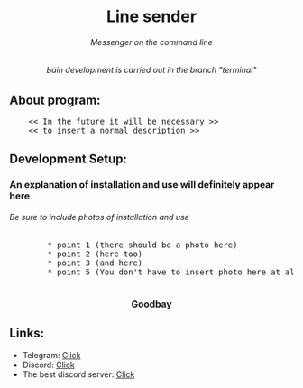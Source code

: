 <div>
    <h1 align="center">
      Line sender
    </h1>
    <h6 align="center">
        Messenger on the command line    
    </h6>
    <h6 align="center">
        Ьain development is carried out in the branch "terminal" 
    </h6>
</div>

## About program:
<pre>
    << In the future it will be necessary >> 
    << to insert a normal description >>
</pre>


## Development Setup:
<h3>
    An explanation of installation and use will definitely appear here
</h3>
<h6>
    Be sure to include photos of installation and use
</h6>

<div>
    <pre>
        * point 1 (there should be a photo here)
        * point 2 (here too)
        * point 3 (and here)
        * point 5 (You don't have to insert photo here at all)
    </pre>
</div>

<div>
    <h3 align="center">
        Goodbay
    </h3>

[//]: # (farewell words)
</div>

## Links:

- Telegram: [Click](https://t.me/whoist26x0)
- Discord: [Click](https://discordapp.com/users/488771728969826314/)
- The best discord server: [Click](https://discord.gg/Hfqrmm26NG)
